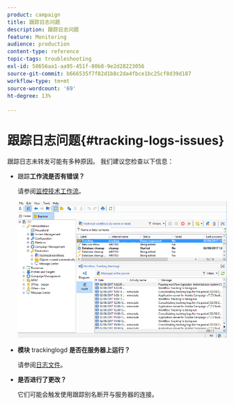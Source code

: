 ```yaml
---
product: campaign
title: 跟踪日志问题
description: 跟踪日志问题
feature: Monitoring
audience: production
content-type: reference
topic-tags: troubleshooting
exl-id: 58656aa1-aa95-451f-80b8-9e2d28223056
source-git-commit: b666535f7f82d1b8c2da4fbce1bc25cf8d39d187
workflow-type: tm+mt
source-wordcount: '69'
ht-degree: 13%

---
```


# 跟踪日志问题{#tracking-logs-issues}



跟踪日志未转发可能有多种原因。 我们建议您检查以下信息：

* **&#x200B;**&#x200B;跟踪&#x200B;**工作流是否有错误？**

  请参阅[监控技术工作流](../../workflow/using/monitoring-technical-workflows.md)。

  ![](assets/tracking_scheduled_task.png)

* **模块** trackinglogd **是否在服务器上运行？**

  请参阅[日志文件](../../production/using/log-files.md)。

* **是否进行了更改？**

  它们可能会触发使用跟踪别名断开与服务器的连接。
